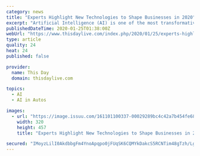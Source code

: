 ```yaml
---
category: news
title: "Experts Highlight New Technologies to Shape Businesses in 2020"
excerpt: "Artificial Intelligence (AI) is one of the most transformative ... Google’s sister-company, Waymo, was said to have completed a trial of autonomous taxis in California, where it transported ..."
publishedDateTime: 2020-01-25T01:38:00Z
webUrl: "https://www.thisdaylive.com/index.php/2020/01/25/experts-highlight-new-technologies-to-shape-businesses-in-2020/"
type: article
quality: 24
heat: 24
published: false

provider:
  name: This Day
  domain: thisdaylive.com

topics:
  - AI
  - AI in Autos

images:
  - url: "https://image.issuu.com/161101100337-00029289bc4c42a7b454fe68dd15a568/jpg/page_1_thumb_large.jpg"
    width: 320
    height: 457
    title: "Experts Highlight New Technologies to Shape Businesses in 2020"

secured: "IMoyzLilI0AkdbbgFm4YnoApqpo0jFUqSK6CQMYkDakcS5RCNTim48gTzh/Lgn5f0IqbyeNiccMlf2cODc9FQOdw2OffQAVszLOO1XaMCbkOTUdbz6hLS1ls1/b9d58VmUdA+v2rbe6xMtb7mmpeGKThQHiH0XNPxr7p/Lrz2n/auxZdS3OEE7bZ6dbiepcetrvsoeTLnsaio82n91+7i2sw1kPm3IAUNr8cwmPnQeLcoQpTgsnhkJWufCLodiWWe2jL0itM1olErzly+c9g3RnUuGL8hgbgXS/Zfkz5cvQuqpSuhzWpDq5Jk/AKbdMm;3YDXmqqt9+PSZE4GPrxjIw=="
---
```


